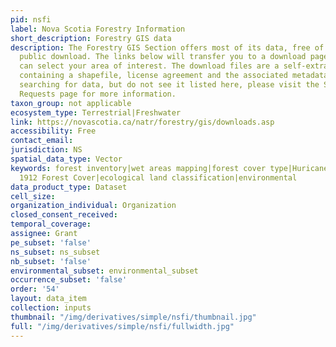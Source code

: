```yaml
---
pid: nsfi
label: Nova Scotia Forestry Information
short_description: Forestry GIS data
description: The Forestry GIS Section offers most of its data, free of charge for
  public download. The links below will transfer you to a download page where you
  can select your area of interest. The download files are a self-extracting archive
  containing a shapefile, license agreement and the associated metadata. If you are
  searching for data, but do not see it listed here, please visit the Special Data
  Requests page for more information.
taxon_group: not applicable
ecosystem_type: Terrestrial|Freshwater
link: https://novascotia.ca/natr/forestry/gis/downloads.asp
accessibility: Free
contact_email: 
jurisdiction: NS
spatial_data_type: Vector
keywords: forest inventory|wet areas mapping|forest cover type|Huricane Juan|Fernon
  1912 Forest Cover|ecological land classification|environmental
data_product_type: Dataset
cell_size: 
organization_individual: Organization
closed_consent_received: 
temporal_coverage: 
assignee: Grant
pe_subset: 'false'
ns_subset: ns_subset
nb_subset: 'false'
environmental_subset: environmental_subset
occurrence_subset: 'false'
order: '54'
layout: data_item
collection: inputs
thumbnail: "/img/derivatives/simple/nsfi/thumbnail.jpg"
full: "/img/derivatives/simple/nsfi/fullwidth.jpg"
---
```

